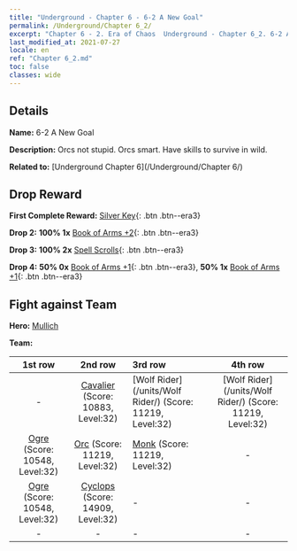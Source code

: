 ```yaml
---
title: "Underground - Chapter 6 - 6-2 A New Goal"
permalink: /Underground/Chapter 6_2/
excerpt: "Chapter 6 - 2. Era of Chaos  Underground - Chapter 6_2. 6-2 A New Goal"
last_modified_at: 2021-07-27
locale: en
ref: "Chapter 6_2.md"
toc: false
classes: wide
---
```


## Details

 **Name:** 6-2 A New Goal

 **Description:** Orcs not stupid. Orcs smart. Have skills to survive in wild.

 **Related to:** [Underground Chapter 6](/Underground/Chapter 6/)

## Drop Reward

 **First Complete Reward:** [Silver Key](/Items/con_693/){: .btn .btn--era3}

 **Drop 2:** **100% 1x** [Book of Arms +2](/Items/mat_32/){: .btn .btn--era3}

 **Drop 3:** **100% 2x** [Spell Scrolls](/Items/con_694/){: .btn .btn--era3}

 **Drop 4:** **50% 0x** [Book of Arms +1](/Items/mat_25/){: .btn .btn--era3}, **50% 1x** [Book of Arms +1](/Items/mat_25/){: .btn .btn--era3}


## Fight against Team
 **Hero:** [Mullich](/heroes/Mullich/)

 **Team:**


  | 1st row | 2nd row | 3rd row | 4th row |
  |:----:|:----:|:----|:----:|
  | - | [Cavalier](/units/Cavalier/) (Score: 10883, Level:32)  | [Wolf Rider](/units/Wolf Rider/) (Score: 11219, Level:32)  | [Wolf Rider](/units/Wolf Rider/) (Score: 11219, Level:32)  |
  | [Ogre](/units/Ogre/) (Score: 10548, Level:32)  | [Orc](/units/Orc/) (Score: 11219, Level:32)  | [Monk](/units/Monk/) (Score: 11219, Level:32)  | - |
  | [Ogre](/units/Ogre/) (Score: 10548, Level:32)  | [Cyclops](/units/Cyclops/) (Score: 14909, Level:32)  | - | - |
  | - | - | - | - |


